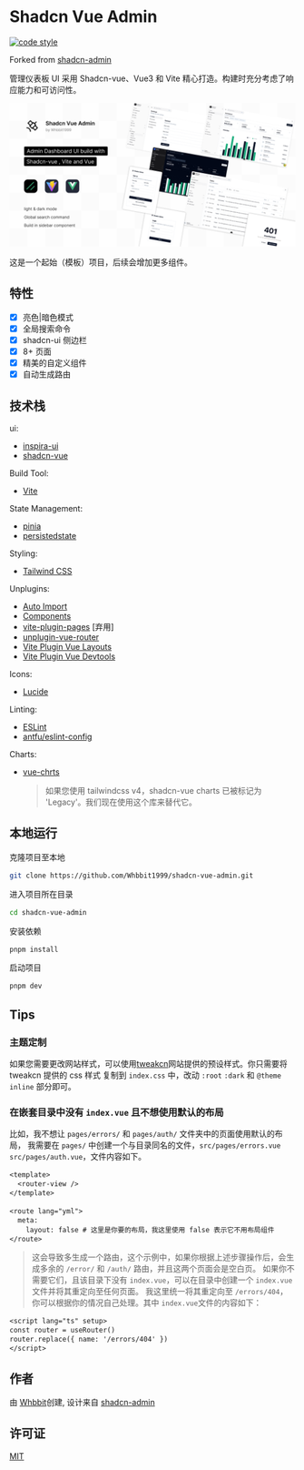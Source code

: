 # Shadcn Vue Admin

[![code style](https://antfu.me/badge-code-style.svg)](https://github.com/antfu/eslint-config)

Forked from [shadcn-admin](https://github.com/satnaing/shadcn-admin)

管理仪表板 UI 采用 Shadcn-vue、Vue3 和 Vite 精心打造。构建时充分考虑了响应能力和可访问性。

![cover](public/shadcn-vue-admin.png)

这是一个起始（模板）项目，后续会增加更多组件。

## 特性

- [x] 亮色|暗色模式
- [x] 全局搜索命令
- [x] shadcn-ui 侧边栏
- [x] 8+ 页面
- [x] 精美的自定义组件
- [x] 自动生成路由

## 技术栈

ui:

- [inspira-ui](https://inspira-ui.com/components/box-reveal)
- [shadcn-vue](https://www.shadcn-vue.com)

Build Tool:

- [Vite](https://cn.vitejs.dev/)

State Management:

- [pinia](https://pinia.vuejs.org/api/pinia/)
- [persistedstate](https://prazdevs.github.io/pinia-plugin-persistedstate/guide/limitations.html)

Styling:

- [Tailwind CSS](https://tailwindcss.com/)

Unplugins:

- [Auto Import](https://github.com/antfu/unplugin-auto-import)
- [Components](https://github.com/antfu/unplugin-vue-components)
- [vite-plugin-pages](https://github.com/hannoeru/vite-plugin-pages) [弃用]
- [unplugin-vue-router](https://github.com/posva/unplugin-vue-router)
- [Vite Plugin Vue Layouts](https://github.com/JohnCampionJr/vite-plugin-vue-layouts)
- [Vite Plugin Vue Devtools](https://github.com/webfansplz/vite-plugin-vue-devtools)

Icons:

- [Lucide](https://lucide.dev/)

Linting:

- [ESLint](https://eslint.org/)
- [antfu/eslint-config](https://github.com/antfu/eslint-config)

Charts:

- [vue-chrts](https://github.com/dennisadriaans/vue-chrts)
  > 如果您使用 tailwindcss v4，shadcn-vue charts 已被标记为 'Legacy'。我们现在使用这个库来替代它。

## 本地运行

克隆项目至本地

```bash
git clone https://github.com/Whbbit1999/shadcn-vue-admin.git
```

进入项目所在目录

```bash
cd shadcn-vue-admin
```

安装依赖

```bash
pnpm install
```

启动项目

```bash
pnpm dev
```

## Tips

### 主题定制

如果您需要更改网站样式，可以使用[tweakcn](https://tweakcn.com/editor/theme)网站提供的预设样式。你只需要将 tweakcn 提供的 css 样式 复制到 `index.css` 中，改动 `:root` `:dark` 和 `@theme inline` 部分即可。

### 在嵌套目录中没有 `index.vue` 且不想使用默认的布局

比如，我不想让 `pages/errors/` 和 `pages/auth/` 文件夹中的页面使用默认的布局， 我需要在 `pages/` 中创建一个与目录同名的文件，`src/pages/errors.vue` `src/pages/auth.vue`，文件内容如下。

```vue
<template>
  <router-view />
</template>

<route lang="yml">
  meta:
    layout: false # 这里是你要的布局，我这里使用 false 表示它不用布局组件
</route>
```

> 这会导致多生成一个路由，这个示例中，如果你根据上述步骤操作后，会生成多余的 `/error/` 和 `/auth/` 路由，并且这两个页面会是空白页。
> 如果你不需要它们，且该目录下没有 `index.vue`，可以在目录中创建一个 `index.vue`文件并将其重定向至任何页面。
> 我这里统一将其重定向至 `/errors/404`，你可以根据你的情况自己处理。其中 `index.vue`文件的内容如下：

```vue
<script lang="ts" setup>
const router = useRouter()
router.replace({ name: '/errors/404' })
</script>
```

## 作者

由 [Whbbit](https://github.com/Whbbit1999)创建, 设计来自 [shadcn-admin](https://github.com/satnaing/shadcn-admin)

## 许可证

[MIT](https://github.com/Whbbit1999/shadcn-vue-admin/blob/main/LICENSE)
